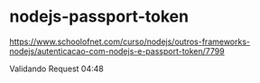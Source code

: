 # nodejs-passport-token

https://www.schoolofnet.com/curso/nodejs/outros-frameworks-nodejs/autenticacao-com-nodejs-e-passport-token/7799


Validando Request
04:48